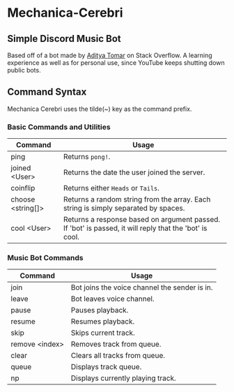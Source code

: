 # Mechanica-Cerebri

## Simple Discord Music Bot
Based off of a bot made by [Aditya Tomar](https://stackoverflow.com/questions/66610012/discord-py-streaming-youtube-live-into-voice) on Stack Overflow. A learning experience as well as for personal use, since YouTube keeps shutting down public bots. 
## Command Syntax
Mechanica Cerebri uses the tilde(~) key as the command prefix.
### Basic Commands and Utilities
|Command|Usage|
|--|--|
|ping|Returns `pong!`.|
|joined <User\>|Returns the date the user joined the server.|
|coinflip|Returns either `Heads` or `Tails`.|
|choose <string[]\>|Returns a random string from the array. Each string is simply separated by spaces.|
|cool <User\>|Returns a response based on argument passed. If 'bot' is passed, it will reply that the 'bot' is cool.
### Music Bot Commands
|Command|Usage|
|--|--|
|join|Bot joins the voice channel the sender is in.|
|leave|Bot leaves voice channel.|
|pause|Pauses playback.|
|resume|Resumes playback.|
|skip|Skips current track.|
|remove <index\>|Removes track from queue.|
|clear|Clears all tracks from queue.|
|queue|Displays track queue.|
|np|Displays currently playing track.|
